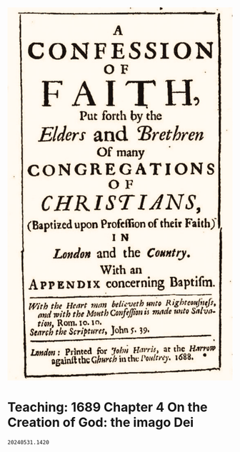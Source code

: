 <img class="intro-right" src="art-1689.png">

# Teaching: 1689 Chapter 4 On the Creation of God: the imago Dei

`20240531.1420`